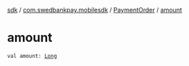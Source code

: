 [sdk](../../index.md) / [com.swedbankpay.mobilesdk](../index.md) / [PaymentOrder](index.md) / [amount](./amount.md)

# amount

`val amount: `[`Long`](https://kotlinlang.org/api/latest/jvm/stdlib/kotlin/-long/index.html)